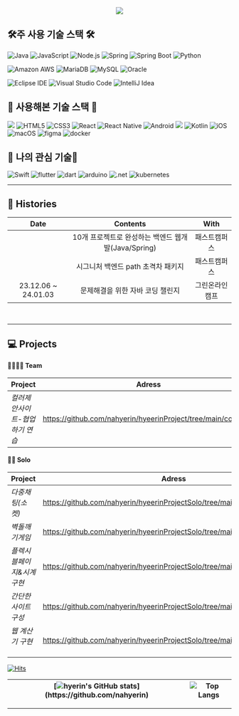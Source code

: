 <p align='center'>
<img src="https://capsule-render.vercel.app/api?type=waving&color=auto&height=200&section=header&text=Hyeeerin'sGitHub&fontSize=90" />
</p>



## 🛠주 사용 기술 스택 🛠
![Java](https://img.shields.io/badge/Java-007396?style=for-the-badge&logo=openjdk&logoColor=white)
![JavaScript](https://img.shields.io/badge/JavaScript-F7DF1E?style=for-the-badge&logo=javascript&logoColor=black)
![Node.js](https://img.shields.io/badge/Node.js-339933?style=for-the-badge&logo=nodedotjs&logoColor=white)
![Spring](https://img.shields.io/badge/Spring-6DB33F?style=for-the-badge&logo=spring&logoColor=white)
![Spring Boot](https://img.shields.io/badge/Spring_Boot-6DB33F?style=for-the-badge&logo=spring-boot&logoColor=white)
![Python](https://img.shields.io/badge/Python-3776AB?style=for-the-badge&logo=python&logoColor=white)


![Amazon AWS](https://img.shields.io/badge/Amazon_AWS-232F3E?style=for-the-badge&logo=amazon-aws&logoColor=white)
![MariaDB](https://img.shields.io/badge/MariaDB-003545?style=for-the-badge&logo=mariadb&logoColor=white)
![MySQL](https://img.shields.io/badge/MySQL-4479A1?style=for-the-badge&logo=mysql&logoColor=white)
![Oracle](https://img.shields.io/badge/Oracle-F80000?style=for-the-badge&logo=oracle&logoColor=white)


![Eclipse IDE](https://img.shields.io/badge/Eclipse%20IDE-2C2255.svg?&style=for-the-badge&logo=Eclipse%20IDE&logoColor=white)
![Visual Studio Code](https://img.shields.io/badge/Visual%20Studio%20Code-007ACC.svg?&style=for-the-badge&logo=Visual%20Studio%20Code&logoColor=white)
![IntelliJ Idea](https://img.shields.io/badge/intellijidea-000000.svg?&style=for-the-badge&logo=intellijidea&logoColor=white)

## 🧰 사용해본 기술 스택 🧰
<img src="https://img.shields.io/badge/firebase-FFCA28?style=for-the-badge&logo=firebase&logoColor=white"><abcdefghijk>
![HTML5](https://img.shields.io/badge/HTML5-E34F26?style=for-the-badge&logo=html5&logoColor=white)
![CSS3](https://img.shields.io/badge/CSS3-1572B6?style=for-the-badge&logo=css3&logoColor=white)
![React](https://img.shields.io/badge/React-61DAFB?style=for-the-badge&logo=react&logoColor=black)
![React Native](https://img.shields.io/badge/React_Native-61DAFB?style=for-the-badge&logo=react&logoColor=white)
![Android](https://img.shields.io/badge/Android-3DDC84?style=for-the-badge&logo=android&logoColor=white)
<img src="https://img.shields.io/badge/androidstudio-3DDC84?style=for-the-badge&logo=androidstudio&logoColor=white"> 
![Kotlin](https://img.shields.io/badge/Kotlin-0095D5?style=for-the-badge&logo=kotlin&logoColor=white)
![iOS](https://img.shields.io/badge/iOS-000000?style=for-the-badge&logo=ios&logoColor=white)
![macOS](https://img.shields.io/badge/macOS-000000?style=for-the-badge&logo=macos&logoColor=white)
![figma](https://img.shields.io/badge/figma-F24E1E?style=for-the-badge&logo=figma&logoColor=white)
![docker](https://img.shields.io/badge/docker-2496ED?style=for-the-badge&logo=docker&logoColor=white)

## 📔 나의 관심 기술📔
![Swift](https://img.shields.io/badge/Swift-FA7343?style=for-the-badge&logo=swift&logoColor=white)
![flutter](https://img.shields.io/badge/flutter-02569B?style=for-the-badge&logo=flutter&logoColor=white)
![dart](https://img.shields.io/badge/dart-0175C2?style=for-the-badge&logo=dart&logoColor=white)
![arduino](https://img.shields.io/badge/arduino-00878F?style=for-the-badge&logo=arduino&logoColor=white)
![.net](https://img.shields.io/badge/dotnet-512BD4?style=for-the-badge&logo=dotnet&logoColor=white)
![kubernetes](https://img.shields.io/badge/kubernetes-326CE5?style=for-the-badge&logo=kubernetes&logoColor=white)



<hr>







<!-- [![stackticon](https://firebasestorage.googleapis.com/v0/b/stackticon-81399.appspot.com/o/images%2F1690982818384?alt=media&token=2a38c110-ee97-4ae3-9ad6-b569944ec34a)](https://github.com/msdio/stackticon) -->

<!--
[![stackticon](https://firebasestorage.googleapis.com/v0/b/stackticon-81399.appspot.com/o/images%2F1690984961126?alt=media&token=39aa059b-8452-428b-979c-ac751eff9e27)](https://github.com/msdio/stackticon)
-->

<!-- <div style="text-align: center;">
<a href="https://github.com/msdio/stackticon">
  <img src="https://firebasestorage.googleapis.com/v0/b/stackticon-81399.appspot.com/o/images%2F1690982818384?alt=media&token=2a38c110-ee97-4ae3-9ad6-b569944ec34a" alt="stackticon" width="700px"/>
</a>
</div>

-->

<div align="left">

## 🎥 Histories <br>
<!-- <div align="center"> -->
  
| Date | Contents | With |
|:---:|:---:|:---:|
|  | 10개 프로젝트로 완성하는 백엔드 웹개발(Java/Spring) | 패스트캠퍼스 |
|  | 시그니처 백엔드 path 초격차 패키지 | 패스트캠퍼스 |
| 23.12.06 ~ 24.01.03 | 문제해결을 위한 자바 코딩 챌린지 | 그린온라인캠프 |
  
<!-- </div> -->


<br><hr>
## 💻 Projects


#### 👨‍👩‍👦‍👦 Team
| Project | Adress |
|---|---|
 |*컬러제안사이트-협업하기 연습* &nbsp;| https://github.com/nahyerin/hyeerinProject/tree/main/colorProj |


#### 🙎‍♀️ Solo

| Project | Adress |
|---|---|
|*다중채팅(소켓)* &nbsp; | https://github.com/nahyerin/hyeerinProjectSolo/tree/main/multiChatFinal|
|*벽돌깨기게임* &nbsp; | https://github.com/nahyerin/hyeerinProjectSolo/tree/main/BreakoutstyleGame|
|*플렉시블페이지&시계구현* &nbsp; | https://github.com/nahyerin/hyeerinProjectSolo/tree/main/AnalogueClock|
|*간단한 사이트구성* &nbsp; | https://github.com/nahyerin/hyeerinProjectSolo/tree/main/pageSimple |
|*웹 계산기 구현* &nbsp; | https://github.com/nahyerin/hyeerinProjectSolo/tree/main/calculator |

</div>
</details>

[![Hits](https://hits.seeyoufarm.com/api/count/incr/badge.svg?url=https%3A%2F%2Fgithub.com%2Fnahyerin&count_bg=%23B2D5FF&title_bg=%23858486&icon=github.svg&icon_color=%23FFFFFF&title=GitHub&edge_flat=false)](https://github.com/nahyerin)


|[![hyerin's GitHub stats](https://github-readme-stats.vercel.app/api?username=nahyerin&include_all_commits=true&theme=swift&hide_border=true&count_private=true&locale=kr&disable_animations=false&show_owner=false&&theme=buefyhide_border=true")](https://github.com/nahyerin)|![Top Langs](https://github-readme-stats.vercel.app/api/top-langs/?username=nahyerin)
| ------------- | ------------- |


---



<!-- ![Footer](https://capsule-render.vercel.app/api?type=waving&color=timeGradient&height=200&animation=twinkling&section=footer) -->

  
